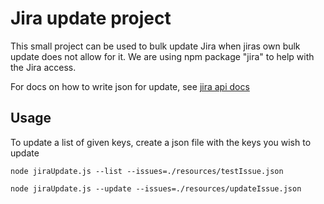 # Jira update project
This small project can be used to bulk update Jira when jiras own bulk update does not allow for it.
We are using npm package "jira" to help with the Jira access.

For docs on how to write json for update,  see
[jira api docs](node_modules/jira/docs/jira.html)

## Usage

To update a list of given keys,
create a json file with the keys you wish to update

`node jiraUpdate.js --list --issues=./resources/testIssue.json`

`node jiraUpdate.js --update --issues=./resources/updateIssue.json`
